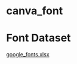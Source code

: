 # canva_font


# Font Dataset 

[google_fonts.xlsx](https://github.com/user-attachments/files/16573746/google_fonts.xlsx)
